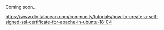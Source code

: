 Coming soon...  
  
https://www.digitalocean.com/community/tutorials/how-to-create-a-self-signed-ssl-certificate-for-apache-in-ubuntu-18-04